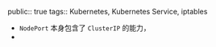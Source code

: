 public:: true
tags:: Kubernetes, Kubernetes Service, iptables

- `NodePort` 本身包含了 `ClusterIP` 的能力，
-
